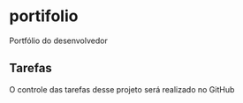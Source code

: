 # portifolio
Portfólio do desenvolvedor


## Tarefas

O controle das tarefas desse projeto será realizado no GitHub